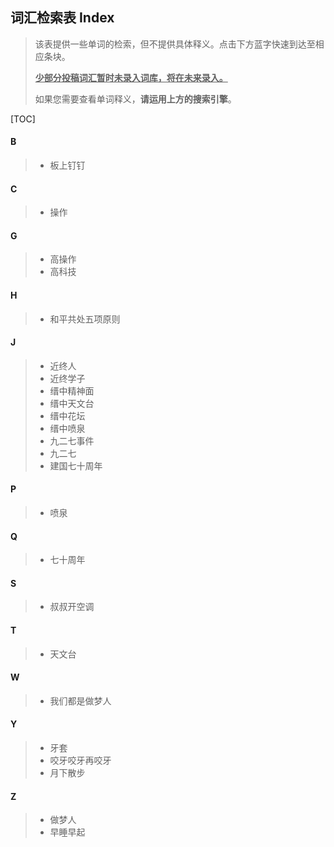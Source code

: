 ## 词汇检索表 Index

> 该表提供一些单词的检索，但不提供具体释义。点击下方蓝字快速到达至相应条块。
>
> **<u>少部分投稿词汇暂时未录入词库，将在未来录入。</u>**
>
> 如果您需要查看单词释义，**请运用上方的搜索引擎**。

[TOC]

#### B

> - 板上钉钉

#### C

> - 操作

#### G

> - 高操作
> - 高科技

#### H

> - 和平共处五项原则

#### J

> - 近终人
> - 近终学子
> - 缙中精神面
> - 缙中天文台
> - 缙中花坛
> - 缙中喷泉
> - 九二七事件
> - 九二七
> - 建国七十周年

#### P

> - 喷泉

#### Q

> - 七十周年

#### S

> - 叔叔开空调

#### T

> - 天文台

#### W

> - 我们都是做梦人

#### Y

> - 牙套
> - 咬牙咬牙再咬牙
> - 月下散步

#### Z

> - 做梦人
> - 早睡早起
